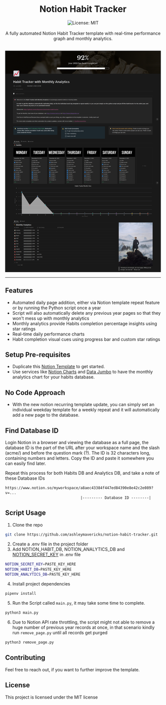 <div align="center">
<h1 align="center">Notion Habit Tracker</h1>
<img alt="License: MIT" src="https://img.shields.io/badge/License-MIT-blue.svg"/><br><br>
A fully automated Notion Habit Tracker template with real-time performance graph and monthly analytics.<br><br>
  
[![notion_habit_tracket](/assets/notion_habit_tracker_public_page.png)](https://ashleymavericks.gumroad.com/l/notion-habit-tracker)
</div>

***
## Features
- Automated daily page addition, either via Notion template repeat feature or by running the Python script once a year
- Script will also automatically delete any previous year pages so that they won't mess up with monthly analytics
- Monthly analytics provide Habits completion percentage insights using star ratings
- Real-time daily performance charts
- Habit completion visual cues using progress bar and custom star ratings

## Setup Pre-requisites
- Duplicate this [Notion Template](https://ashleymavericks.gumroad.com/l/notion-habit-tracker) to get started.
- Use services like [Notion Charts](https://notioncharts.io/) and [Data Jumbo](https://www.datajumbo.co/) to have the monthly analytics chart for your habits database.

## No Code Approach
- With the new notion recurring template update, you can simply set an individual weekday template for a weekly repeat and it will automatically add a new page to the database.

## Find Database ID
Login Notion in a browser and viewing the database as a full page, the database ID is the part of the URL after your workspace name and the slash (acme/) and before the question mark (?). The ID is 32 characters long, containing numbers and letters. Copy the ID and paste it somewhere you can easily find later.

Repeat this process for both Habits DB and Analytics DB, and take a note of these Database IDs

```
https://www.notion.so/myworkspace/a8aec43384f447ed84390e8e42c2e089?v=...
                                  |--------- Database ID --------|
```

## Script Usage
1. Clone the repo
```bash
git clone https://github.com/ashleymavericks/notion-habit-tracker.git
```
2. Create a .env file in the project folder
3. Add NOTION_HABIT_DB, NOTION_ANALYTICS_DB and [NOTION_SECRET_KEY](https://syncwith.com/p/notion-api-key-qrsJHMnH5LuHUjDqvZnmWC) in .env file
```bash
NOTION_SECRET_KEY=PASTE_KEY_HERE
NOTION_HABIT_DB=PASTE_KEY_HERE
NOTION_ANALYTICS_DB=PASTE_KEY_HERE
```
4. Install project dependencies
```bash
pipenv install
```
5. Run the Script called `main.py`, it may take some time to complete.
```bash
python3 main.py
```
6. Due to Notion API rate throttling, the script might not able to remove a huge number of previous year records at once, in that scenario kindly run `remove_page.py` until all records get purged
```bash
python3 remove_page.py
```

## Contributing
Feel free to reach out, if you want to further improve the template.

## License
This project is licensed under the MIT license
